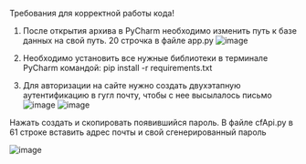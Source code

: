 Требования для корректной работы кода!
1) После открытия архива в PyCharm необходимо изменить путь к базе данных на свой путь. 20 строчка в файле app.py
![image](https://github.com/arutyunoff/algoblog/assets/151205824/4e3d5f86-4b3c-4aef-a0f8-5ffc451319ca)

2) Необходимо установить все нужные библиотеки в терминале PyCharm командой: pip install -r requirements.txt
3) Для авторизации на сайте нужно создать двухэтапную аутентификацию в гугл почту, чтобы с нее высылалось письмо
![image](https://github.com/arutyunoff/algoblog/assets/151205824/365a6ded-a700-4098-ad62-b5f82b6e3d1a)
![image](https://github.com/arutyunoff/algoblog/assets/151205824/3ab150da-bddd-4299-9528-97a2d99ed81a)

Нажать создать и скопировать появившийся пароль. В файле cfApi.py в 61 строке вставить адрес почты и свой сгенерированный пароль

![image](https://github.com/arutyunoff/algoblog/assets/151205824/13680803-5757-498f-95ca-0da749a68d13)

